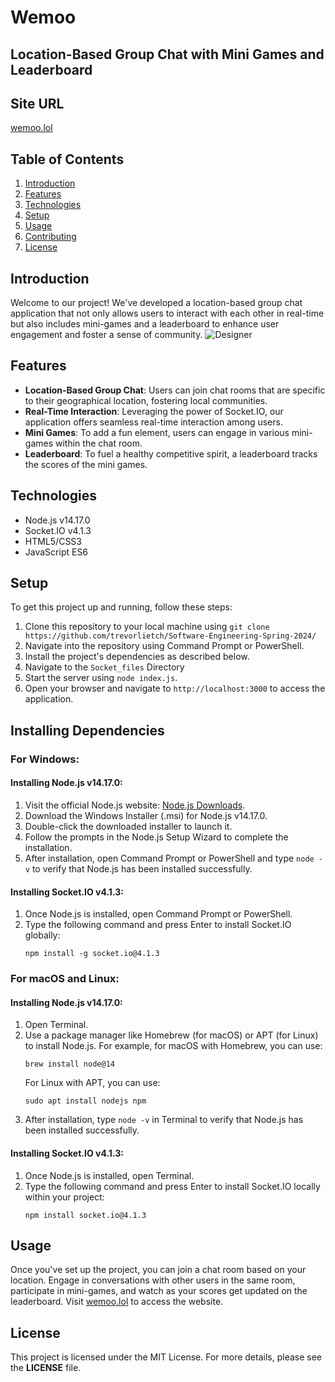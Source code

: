 # Wemoo
## Location-Based Group Chat with Mini Games and Leaderboard

## Site URL

[wemoo.lol](https://wemoo.lol)

## Table of Contents
1. [Introduction](#introduction)
2. [Features](#features)
3. [Technologies](#technologies)
4. [Setup](#setup)
5. [Usage](#usage)
6. [Contributing](#contributing)
7. [License](#license)

## Introduction
Welcome to our project! We've developed a location-based group chat application that not only allows users to interact with each other in real-time but also includes mini-games and a leaderboard to enhance user engagement and foster a sense of community.
![Designer](https://github.com/trevorlietch/Software-Engineering-Spring-2024/assets/92610400/9dde60cf-0d1e-4cc5-b866-99910cba462c)

## Features
- **Location-Based Group Chat**: Users can join chat rooms that are specific to their geographical location, fostering local communities.
- **Real-Time Interaction**: Leveraging the power of Socket.IO, our application offers seamless real-time interaction among users.
- **Mini Games**: To add a fun element, users can engage in various mini-games within the chat room.
- **Leaderboard**: To fuel a healthy competitive spirit, a leaderboard tracks the scores of the mini games.

## Technologies
- Node.js v14.17.0
- Socket.IO v4.1.3
- HTML5/CSS3
- JavaScript ES6

## Setup
To get this project up and running, follow these steps:

1. Clone this repository to your local machine using `git clone https://github.com/trevorlietch/Software-Engineering-Spring-2024/`
2. Navigate into the repository using Command Prompt or PowerShell.
3. Install the project's dependencies as described below.
4. Navigate to the `Socket_files` Directory
5. Start the server using `node index.js`.
6. Open your browser and navigate to `http://localhost:3000` to access the application.

## Installing Dependencies

### For Windows:
#### Installing Node.js v14.17.0:
1. Visit the official Node.js website: [Node.js Downloads](https://nodejs.org/en/download/).
2. Download the Windows Installer (.msi) for Node.js v14.17.0.
3. Double-click the downloaded installer to launch it.
4. Follow the prompts in the Node.js Setup Wizard to complete the installation.
5. After installation, open Command Prompt or PowerShell and type `node -v` to verify that Node.js has been installed successfully.

#### Installing Socket.IO v4.1.3:
1. Once Node.js is installed, open Command Prompt or PowerShell.
2. Type the following command and press Enter to install Socket.IO globally:
   ```
   npm install -g socket.io@4.1.3
   ```

### For macOS and Linux:
#### Installing Node.js v14.17.0:
1. Open Terminal.
2. Use a package manager like Homebrew (for macOS) or APT (for Linux) to install Node.js. For example, for macOS with Homebrew, you can use:
   ```
   brew install node@14
   ```
   For Linux with APT, you can use:
   ```
   sudo apt install nodejs npm
   ```
3. After installation, type `node -v` in Terminal to verify that Node.js has been installed successfully.

#### Installing Socket.IO v4.1.3:
1. Once Node.js is installed, open Terminal.
2. Type the following command and press Enter to install Socket.IO locally within your project:
   ```
   npm install socket.io@4.1.3
   ```

## Usage
Once you've set up the project, you can join a chat room based on your location. Engage in conversations with other users in the same room, participate in mini-games, and watch as your scores get updated on the leaderboard. Visit [wemoo.lol](http://wemoo.lol) to access the website.

## License
This project is licensed under the MIT License. For more details, please see the **LICENSE** file.
